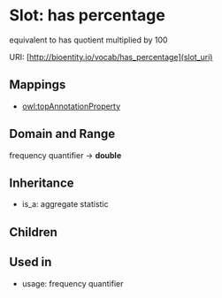 # Slot: has percentage


equivalent to has quotient multiplied by 100

URI: [http://bioentity.io/vocab/has_percentage](slot_uri)
## Mappings

 * [owl:topAnnotationProperty](http://purl.obolibrary.org/obo/owl_topAnnotationProperty)
## Domain and Range

frequency quantifier -> **double**
## Inheritance

 *  is_a: aggregate statistic
## Children

## Used in

 *  usage: frequency quantifier
